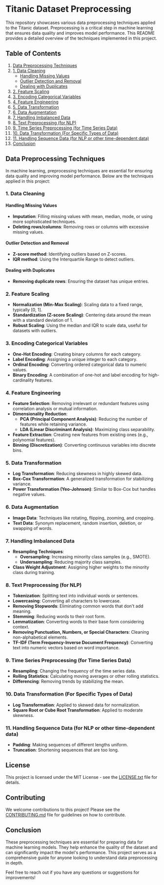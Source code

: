 
# Titanic Dataset Preprocessing

This repository showcases various data preprocessing techniques applied to the Titanic dataset. Preprocessing is a critical step in machine learning that ensures data quality and improves model performance. This README provides a detailed overview of the techniques implemented in this project.

## Table of Contents
1. [Data Preprocessing Techniques](#data-preprocessing-techniques)
2. [1. Data Cleaning](#1-data-cleaning)
   - [Handling Missing Values](#handling-missing-values)
   - [Outlier Detection and Removal](#outlier-detection-and-removal)
   - [Dealing with Duplicates](#dealing-with-duplicates)
3. [2. Feature Scaling](#2-feature-scaling)
4. [3. Encoding Categorical Variables](#3-encoding-categorical-variables)
5. [4. Feature Engineering](#4-feature-engineering)
6. [5. Data Transformation](#5-data-transformation)
7. [6. Data Augmentation](#6-data-augmentation)
8. [7. Handling Imbalanced Data](#7-handling-imbalanced-data)
9. [8. Text Preprocessing (for NLP)](#8-text-preprocessing-for-nlp)
10. [9. Time Series Preprocessing (for Time Series Data)](#9-time-series-preprocessing-for-time-series-data)
11. [10. Data Transformation (For Specific Types of Data)](#10-data-transformation-for-specific-types-of-data)
12. [11. Handling Sequence Data (for NLP or other time-dependent data)](#11-handling-sequence-data-for-nlp-or-other-time-dependent-data)
13. [Conclusion](#conclusion)

## Data Preprocessing Techniques

In machine learning, preprocessing techniques are essential for ensuring data quality and improving model performance. Below are the techniques applied in this project:

### 1. Data Cleaning

#### Handling Missing Values
- **Imputation**: Filling missing values with mean, median, mode, or using more sophisticated techniques.
- **Deleting rows/columns**: Removing rows or columns with excessive missing values.

#### Outlier Detection and Removal
- **Z-score method**: Identifying outliers based on Z-scores.
- **IQR method**: Using the Interquartile Range to detect outliers.

#### Dealing with Duplicates
- **Removing duplicate rows**: Ensuring the dataset has unique entries.

### 2. Feature Scaling
- **Normalization (Min-Max Scaling)**: Scaling data to a fixed range, typically [0, 1].
- **Standardization (Z-score Scaling)**: Centering data around the mean with a standard deviation of 1.
- **Robust Scaling**: Using the median and IQR to scale data, useful for datasets with outliers.

### 3. Encoding Categorical Variables
- **One-Hot Encoding**: Creating binary columns for each category.
- **Label Encoding**: Assigning a unique integer to each category.
- **Ordinal Encoding**: Converting ordered categorical data to numeric values.
- **Binary Encoding**: A combination of one-hot and label encoding for high-cardinality features.

### 4. Feature Engineering
- **Feature Selection**: Removing irrelevant or redundant features using correlation analysis or mutual information.
- **Dimensionality Reduction**:
  - **PCA (Principal Component Analysis)**: Reducing the number of features while retaining variance.
  - **LDA (Linear Discriminant Analysis)**: Maximizing class separability.
- **Feature Extraction**: Creating new features from existing ones (e.g., polynomial features).
- **Binning (Discretization)**: Converting continuous variables into discrete bins.

### 5. Data Transformation
- **Log Transformation**: Reducing skewness in highly skewed data.
- **Box-Cox Transformation**: A generalized transformation for stabilizing variance.
- **Power Transformation (Yeo-Johnson)**: Similar to Box-Cox but handles negative values.

### 6. Data Augmentation
- **Image Data**: Techniques like rotating, flipping, zooming, and cropping.
- **Text Data**: Synonym replacement, random insertion, deletion, or swapping of words.

### 7. Handling Imbalanced Data
- **Resampling Techniques**:
  - **Oversampling**: Increasing minority class samples (e.g., SMOTE).
  - **Undersampling**: Reducing majority class samples.
- **Class Weight Adjustment**: Assigning higher weights to the minority class during training.

### 8. Text Preprocessing (for NLP)
- **Tokenization**: Splitting text into individual words or sentences.
- **Lowercasing**: Converting all characters to lowercase.
- **Removing Stopwords**: Eliminating common words that don't add meaning.
- **Stemming**: Reducing words to their root form.
- **Lemmatization**: Converting words to their base form considering context.
- **Removing Punctuation, Numbers, or Special Characters**: Cleaning non-alphabetical elements.
- **TF-IDF (Term Frequency-Inverse Document Frequency)**: Converting text into numeric vectors based on word importance.

### 9. Time Series Preprocessing (for Time Series Data)
- **Resampling**: Changing the frequency of the time series data.
- **Rolling Statistics**: Calculating moving averages or other rolling statistics.
- **Differencing**: Removing trends by stabilizing the mean.

### 10. Data Transformation (For Specific Types of Data)
- **Log Transformation**: Applied to skewed data for normalization.
- **Square Root or Cube Root Transformation**: Applied to moderate skewness.

### 11. Handling Sequence Data (for NLP or other time-dependent data)
- **Padding**: Making sequences of different lengths uniform.
- **Truncation**: Shortening sequences that are too long.

## License
This project is licensed under the MIT License - see the [LICENSE.txt](LICENSE.txt) file for details.

## Contributing
We welcome contributions to this project! Please see the [CONTRIBUTING.md](CONTRIBUTING.md) file for guidelines on how to contribute.

## Conclusion
These preprocessing techniques are essential for preparing data for machine learning models. They help enhance the quality of the dataset and can significantly impact the model's performance. This project serves as a comprehensive guide for anyone looking to understand data preprocessing in depth.

Feel free to reach out if you have any questions or suggestions for improvements!
